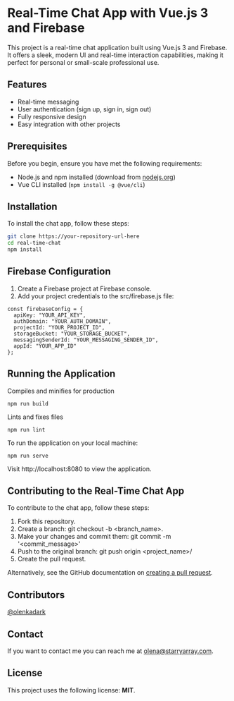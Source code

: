 # Real-Time Chat App with Vue.js 3 and Firebase

This project is a real-time chat application built using Vue.js 3 and Firebase. It offers a sleek, modern UI and real-time interaction capabilities, making it perfect for personal or small-scale professional use.

## Features

- Real-time messaging
- User authentication (sign up, sign in, sign out)
- Fully responsive design
- Easy integration with other projects

## Prerequisites

Before you begin, ensure you have met the following requirements:
- Node.js and npm installed (download from [nodejs.org](https://nodejs.org/))
- Vue CLI installed (`npm install -g @vue/cli`)

## Installation

To install the chat app, follow these steps:

```bash
git clone https://your-repository-url-here
cd real-time-chat
npm install
```

## Firebase Configuration

1. Create a Firebase project at Firebase console.
2. Add your project credentials to the src/firebase.js file:
```
const firebaseConfig = {
  apiKey: "YOUR_API_KEY",
  authDomain: "YOUR_AUTH_DOMAIN",
  projectId: "YOUR_PROJECT_ID",
  storageBucket: "YOUR_STORAGE_BUCKET",
  messagingSenderId: "YOUR_MESSAGING_SENDER_ID",
  appId: "YOUR_APP_ID"
};
```

## Running the Application

Compiles and minifies for production
```
npm run build
```

Lints and fixes files
```
npm run lint
```
To run the application on your local machine:

```
npm run serve
```

Visit http://localhost:8080 to view the application.

## Contributing to the Real-Time Chat App

To contribute to the chat app, follow these steps:

1. Fork this repository.
2. Create a branch: git checkout -b <branch_name>.
3. Make your changes and commit them: git commit -m '<commit_message>'
4. Push to the original branch: git push origin <project_name>/<location>
5. Create the pull request.

Alternatively, see the GitHub documentation on [creating a pull request](https://help.github.com/articles/creating-a-pull-request/).

## Contributors

[@olenkadark](https://github.com/olenkadark/)

## Contact

If you want to contact me you can reach me at [olena@starryarray.com](mailto:olena@starryarray.com).

## License

This project uses the following license: **MIT**.